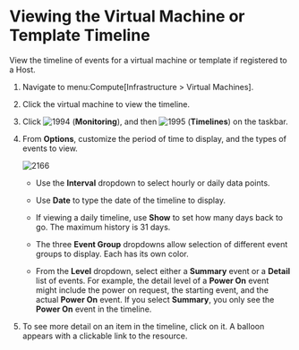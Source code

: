 # Viewing the Virtual Machine or Template Timeline

View the timeline of events for a virtual machine or template if
registered to a Host.

1.  Navigate to menu:Compute\[Infrastructure \> Virtual Machines\].

2.  Click the virtual machine to view the timeline.

3.  Click ![1994](../images/1994.png) (**Monitoring**), and then
    ![1995](../images/1995.png) (**Timelines**) on the taskbar.

4.  From **Options**, customize the period of time to display, and the
    types of events to view.

    ![2166](../images/2166.png)

      - Use the **Interval** dropdown to select hourly or daily data
        points.

      - Use **Date** to type the date of the timeline to display.

      - If viewing a daily timeline, use **Show** to set how many days
        back to go. The maximum history is 31 days.

      - The three **Event Group** dropdowns allow selection of different
        event groups to display. Each has its own color.

      - From the **Level** dropdown, select either a **Summary** event
        or a **Detail** list of events. For example, the detail level of
        a **Power On** event might include the power on request, the
        starting event, and the actual **Power On** event. If you select
        **Summary**, you only see the **Power On** event in the
        timeline.

5.  To see more detail on an item in the timeline, click on it. A
    balloon appears with a clickable link to the resource.
